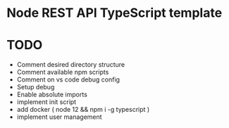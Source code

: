# Node REST API TypeScript template

# TODO

- Comment desired directory structure
- Comment available npm scripts
- Comment on vs code debug config
- Setup debug
- Enable absolute imports
- implement init script
- add docker ( node 12 && npm i -g typescript )
- implement user management
